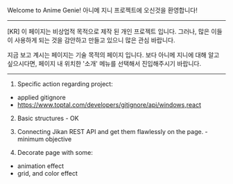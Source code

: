 Welcome to Anime Genie!
아니메 지니 프로젝트에 오신것을 환영합니다!
****************************************
[KR]
이 페이지는 비상업적 목적으로 제작 된 개인 프로젝트 입니다. 그러나, 많은 이들이 사용하게 되는 것을 감안하고 만들고 있으니 많은 관심 바랍니다.

지금 보고 계시는 페이지는 기술 목적의 페이지 입니다. 보다 아니메 지니에 대해 알고 싶으시다면, 페이지 내 위치한 '소개' 메뉴를 선택해서 진입해주시기 바랍니다.
******************************************



1. Specific action regarding project:
- applied gitignore 
- https://www.toptal.com/developers/gitignore/api/windows,react

2. Basic structures - OK

3. Connecting Jikan REST API and get them flawlessly on the page. - minimum objective

4. Decorate page with some:
- animation effect
- grid, and color effect